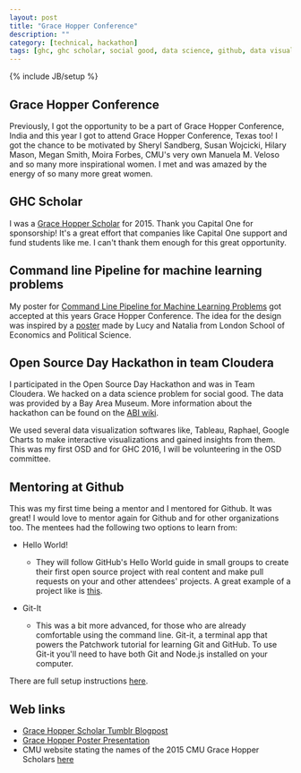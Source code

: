 ```yaml
---
layout: post
title: "Grace Hopper Conference"
description: ""
category: [technical, hackathon]
tags: [ghc, ghc scholar, social good, data science, github, data visualization, tableu, raphael, google charts, cloudera, hackathon]
---
```

{% include JB/setup %}

## Grace Hopper Conference
Previously, I got the opportunity to be a part of Grace Hopper Conference, India and this year I got to attend Grace Hopper Conference, Texas too! I got the chance to be motivated by Sheryl Sandberg, Susan Wojcicki, Hilary Mason, Megan Smith, Moira Forbes, CMU's very own Manuela M. Veloso and so many more inspirational women. I met and was amazed by the energy of so many more great women. 

## GHC Scholar 

I was a [Grace Hopper Scholar](http://ghc.anitaborg.org/scholars/2015-scholars/ganju-siddha-app267s1/) for 2015. Thank you Capital One for sponsorship! It's a great effort that companies like Capital One support and fund students like me. I can't thank them enough for this great opportunity. 

## Command line Pipeline for machine learning problems
My poster for [Command Line Pipeline for Machine Learning Problems]() got accepted at this years Grace Hopper Conference. The idea for the design was inspired by a [poster](http://eprints.lse.ac.uk/57104/) made by Lucy and Natalia from London School of Economics and Political Science. 

## Open Source Day Hackathon in team Cloudera
I participated in the Open Source Day Hackathon and was in Team Cloudera. We hacked on a data science problem for social good. The data was provided by a Bay Area Museum. More information about the hackathon can be found on the [ABI wiki](http://systers.org/wiki/communities/doku.php?id=wiki:ghc:ghc15:osd:cloudera). 

We used several data visualization softwares like, Tableau, Raphael, Google Charts to make interactive visualizations and gained insights from them. This was my first OSD and for GHC 2016, I will be volunteering in the OSD committee. 

## Mentoring at Github 
This was my first time being a mentor and I mentored for Github. It was great! I would love to mentor again for Github and for other organizations too. The mentees had the following two options to learn from: 

+ Hello World!
	- They will follow GitHub's Hello World guide in small groups to create their first open source project with real content and make pull requests on your and other attendees' projects. A great example of a project like is [this](https://github.com/DBNess/nyc-bucket-list).

+ Git-It
	- This was a bit more advanced, for those who are already comfortable using the command line. Git-it, a terminal app that powers the Patchwork tutorial for learning Git and GitHub. To use Git-it you'll need to have both Git and Node.js installed on your computer.

There are full setup instructions [here](https://github.com/jlord/git-it#what-youll-need-to-run-this).

## Web links

+ [Grace Hopper Scholar Tumblr Blogpost](http://anitaborginstitute.tumblr.com/post/129583260879/ghc-scholar-siddha-ganju)
+ [Grace Hopper Poster Presentation](http://sidgan.me/images/sganju1.pdf)
+ CMU website stating the names of the 2015 CMU Grace Hopper Scholars [here](http://www.cmu.edu/news/stories/archives/2015/october/women-in-computing.html)

